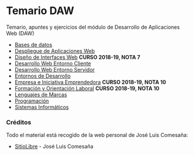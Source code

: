 # Temario DAW

Temario, apuntes y ejercicios del módulo de Desarrollo de Aplicaciones Web (DAW)

  - [Bases de datos](BBDD)
  - [Despliegue de Aplicaciones Web](DAW)
  - [Diseño de Interfaces Web](DIW) **CURSO 2018-19, NOTA 7**
  - [Desarrollo Web Entorno Cliente](DWEC)
  - [Desarrollo Web Entorno Servidor](DWES)
  - [Entornos de Desarrollo](EED)
  - [Empresa e Iniciativa Emprendedora](EIE) **CURSO 2018-19, NOTA 10**
  - [Formación y Orientación Laboral](FOL) **CURSO 2018-19, NOTA 10**
  - [Lenguajes de Marcas](LLMM)
  - [Programación](PROG)
  - [Sistemas Informáticos](SSII)

### Créditos

Todo el material está recogido de la web personal de José Luis Comesaña:

* [SitioLibre](http://www.sitiolibre.com/) - José Luis Comesaña
